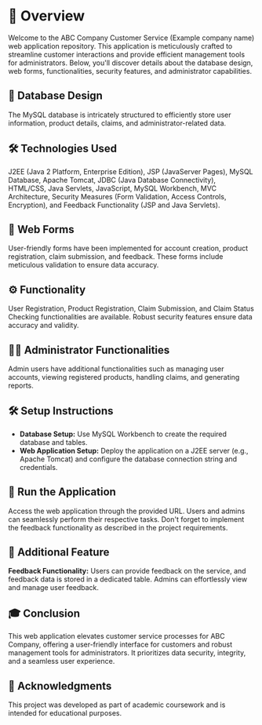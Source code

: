 # 🚀 Overview
Welcome to the ABC Company Customer Service (Example company name) web application repository. This application is meticulously crafted to streamline customer interactions and provide efficient management tools for administrators. Below, you'll discover details about the database design, web forms, functionalities, security features, and administrator capabilities.

## 💾 Database Design
The MySQL database is intricately structured to efficiently store user information, product details, claims, and administrator-related data.

## 🛠️ Technologies Used
J2EE (Java 2 Platform, Enterprise Edition),
JSP (JavaServer Pages), 
MySQL Database, 
Apache Tomcat, 
JDBC (Java Database Connectivity), 
HTML/CSS, Java Servlets, 
JavaScript, 
MySQL Workbench, 
MVC Architecture, 
Security Measures (Form Validation, Access Controls, Encryption), and 
Feedback Functionality (JSP and Java Servlets).

## 📝 Web Forms
User-friendly forms have been implemented for account creation, product registration, claim submission, and feedback. These forms include meticulous validation to ensure data accuracy.

## ⚙️ Functionality
User Registration, Product Registration, Claim Submission, and Claim Status Checking functionalities are available. Robust security features ensure data accuracy and validity.

## 👨‍💼 Administrator Functionalities
Admin users have additional functionalities such as managing user accounts, viewing registered products, handling claims, and generating reports.

## 🛠️ Setup Instructions
- **Database Setup:** Use MySQL Workbench to create the required database and tables.
- **Web Application Setup:** Deploy the application on a J2EE server (e.g., Apache Tomcat) and configure the database connection string and credentials.

## 🚀 Run the Application
Access the web application through the provided URL. Users and admins can seamlessly perform their respective tasks. Don't forget to implement the feedback functionality as described in the project requirements.

## 🌟 Additional Feature
**Feedback Functionality:** Users can provide feedback on the service, and feedback data is stored in a dedicated table. Admins can effortlessly view and manage user feedback.

## 🎓 Conclusion
This web application elevates customer service processes for ABC Company, offering a user-friendly interface for customers and robust management tools for administrators. It prioritizes data security, integrity, and a seamless user experience.

## 🙌 Acknowledgments
This project was developed as part of academic coursework and is intended for educational purposes.
